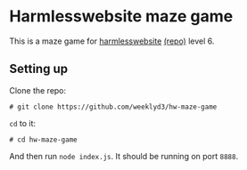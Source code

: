 # Harmlesswebsite maze game
This is a maze game for [harmlesswebsite](https://harmlesswebsite.leoshi6.repl.co) [(repo)](https://github.com/weeklyd3/harmlesswebsite) level 6.
## Setting up
Clone the repo:

    # git clone https://github.com/weeklyd3/hw-maze-game
    
`cd` to it:
    
    # cd hw-maze-game
    
And then run `node index.js`. It should be running on port `8888`.
